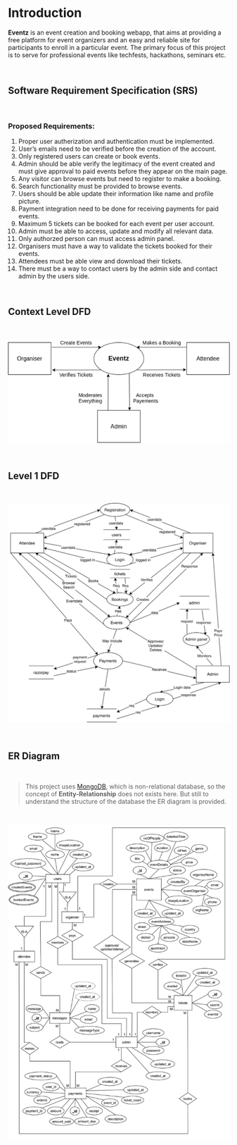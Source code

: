 # Introduction

**Eventz** is an event creation and booking webapp, that aims at providing a free platform for event organizers and an easy and reliable site for participants to enroll in a particular event. The primary focus of this project is to serve for professional events like techfests, hackathons, seminars etc.

</br>

## Software Requirement Specification (SRS)

</br>

### Proposed Requirements: 

1. Proper user autherization and authentication must be implemented.
2. User’s emails need to be verified before the creation of the account.
3. Only registered users can create or book events.
4. Admin should be able verify the legitimacy of the event created and must give approval to paid events before they appear on the main page.
5. Any visitor can browse events but need to register to make a booking.
6. Search functionality must be provided to browse events.
7. Users should be able update their information like name and profile picture.
8. Payment integration need to be done for receiving payments for paid events.
9. Maximum 5 tickets can be booked for each event per user account.
10. Admin must be able to access, update and modify all relevant data.
11. Only authorzed person can must access admin panel.
12. Organisers must have a way to validate the tickets booked for their events.
13. Attendees must be able view and download their tickets.
14. There must be a way to contact users by the admin side and contact admin by the users side.

</br>


## Context Level DFD

</br>

![](./Level0_DFD.png)

</br>

## Level 1 DFD

</br>

![](./LevelOneDFD.svg)

</br>

## ER Diagram

</br>

> This project uses [MongoDB](https://www.mongodb.com/), which is non-relational database, so the concept of **Entity-Relationship** does not exists here. But still to understand the structure of the database the ER diagram is provided.

</br>

![](./ERDiagram.svg)